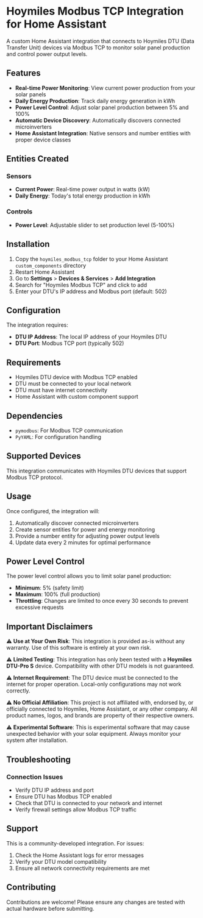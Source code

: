# Hoymiles Modbus TCP Integration for Home Assistant

A custom Home Assistant integration that connects to Hoymiles DTU (Data Transfer Unit) devices via Modbus TCP to monitor solar panel production and control power output levels.

## Features

- **Real-time Power Monitoring**: View current power production from your solar panels
- **Daily Energy Production**: Track daily energy generation in kWh
- **Power Level Control**: Adjust solar panel production between 5% and 100%
- **Automatic Device Discovery**: Automatically discovers connected microinverters
- **Home Assistant Integration**: Native sensors and number entities with proper device classes

## Entities Created

### Sensors
- **Current Power**: Real-time power output in watts (kW)
- **Daily Energy**: Today's total energy production in kWh

### Controls
- **Power Level**: Adjustable slider to set production level (5-100%)

## Installation

1. Copy the `hoymiles_modbus_tcp` folder to your Home Assistant `custom_components` directory
2. Restart Home Assistant
3. Go to **Settings** > **Devices & Services** > **Add Integration**
4. Search for "Hoymiles Modbus TCP" and click to add
5. Enter your DTU's IP address and Modbus port (default: 502)

## Configuration

The integration requires:
- **DTU IP Address**: The local IP address of your Hoymiles DTU
- **DTU Port**: Modbus TCP port (typically 502)

## Requirements

- Hoymiles DTU device with Modbus TCP enabled
- DTU must be connected to your local network
- DTU must have internet connectivity
- Home Assistant with custom component support

## Dependencies

- `pymodbus`: For Modbus TCP communication
- `PyYAML`: For configuration handling

## Supported Devices

This integration communicates with Hoymiles DTU devices that support Modbus TCP protocol.

## Usage

Once configured, the integration will:
1. Automatically discover connected microinverters
2. Create sensor entities for power and energy monitoring
3. Provide a number entity for adjusting power output levels
4. Update data every 2 minutes for optimal performance

## Power Level Control

The power level control allows you to limit solar panel production:
- **Minimum**: 5% (safety limit)
- **Maximum**: 100% (full production)
- **Throttling**: Changes are limited to once every 30 seconds to prevent excessive requests

## Important Disclaimers

⚠️ **Use at Your Own Risk**: This integration is provided as-is without any warranty. Use of this software is entirely at your own risk.

⚠️ **Limited Testing**: This integration has only been tested with a **Hoymiles DTU-Pro S** device. Compatibility with other DTU models is not guaranteed.

⚠️ **Internet Requirement**: The DTU device must be connected to the internet for proper operation. Local-only configurations may not work correctly.

⚠️ **No Official Affiliation**: This project is not affiliated with, endorsed by, or officially connected to Hoymiles, Home Assistant, or any other company. All product names, logos, and brands are property of their respective owners.

⚠️ **Experimental Software**: This is experimental software that may cause unexpected behavior with your solar equipment. Always monitor your system after installation.

## Troubleshooting

### Connection Issues
- Verify DTU IP address and port
- Ensure DTU has Modbus TCP enabled
- Check that DTU is connected to your network and internet
- Verify firewall settings allow Modbus TCP traffic


## Support

This is a community-developed integration. For issues:
1. Check the Home Assistant logs for error messages
2. Verify your DTU model compatibility
3. Ensure all network connectivity requirements are met


## Contributing

Contributions are welcome! Please ensure any changes are tested with actual hardware before submitting.